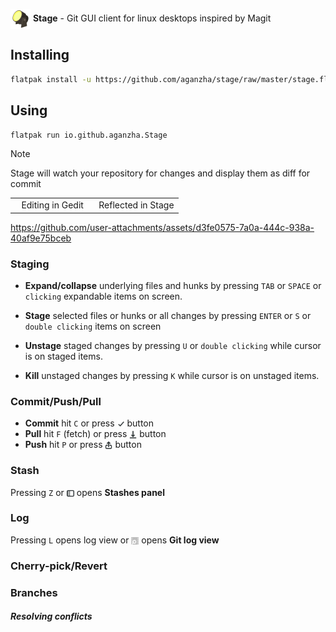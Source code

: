 <p float="left">
   <img valign="middle" alt="Stage logo" src="./icons/64x64/io.github.aganzha.Stage.png" width="32">
   <strong>Stage</strong> -
   <span>Git GUI client for linux desktops inspired by Magit</span>
</p>

## Installing
```sh
flatpak install -u https://github.com/aganzha/stage/raw/master/stage.flatpakref
```

## Using
```sh
flatpak run io.github.aganzha.Stage
```
> [!NOTE]
> Stage will watch your repository for changes and display them as diff for commit


<div align="center">
<table width="100%">
  <tr>
    <td width="50%" align="center">Editing in Gedit</td>
    <td width="50%" align="center">Reflected in Stage</td>
  </tr>
</table>
</div>

https://github.com/user-attachments/assets/d3fe0575-7a0a-444c-938a-40af9e75bceb


### Staging

- **Expand/collapse** underlying files and hunks by pressing `TAB` or `SPACE` or `clicking` expandable items on screen.

- **Stage** selected files or hunks or all changes by pressing `ENTER` or `S` or `double clicking` items on screen

- **Unstage** staged changes by pressing `U` or `double clicking` while cursor is on staged items.

- **Kill** unstaged changes by pressing `K` while cursor is on unstaged items.


### Commit/Push/Pull
- **Commit** hit `C` or press <span><img valign="middle" alt="Commit button" src="./icons/object-select-symbolic.svg" width="12"/></span> button
- **Pull** hit `F` (fetch) or press <span><img valign="middle" alt="Pull button" src="./icons/document-save-symbolic.svg" width="12"/></span> button
- **Push** hit `P` or press <span><img valign="middle" alt="Push button" src="./icons/send-to-symbolic.svg" width="12"/></span> button

### Stash
Pressing `Z` or <span><img valign="middle" alt="Push button" src="./icons/sidebar-show-symbolic.svg" width="12"/></span> opens **Stashes panel**
### Log
Pressing `L` opens log view or <span><img valign="middle" alt="Push button" src="./icons/org.gnome.Logs-symbolic.svg" width="12"/></span> opens **Git log view**
### Cherry-pick/Revert
### Branches
##### Resolving conflicts
